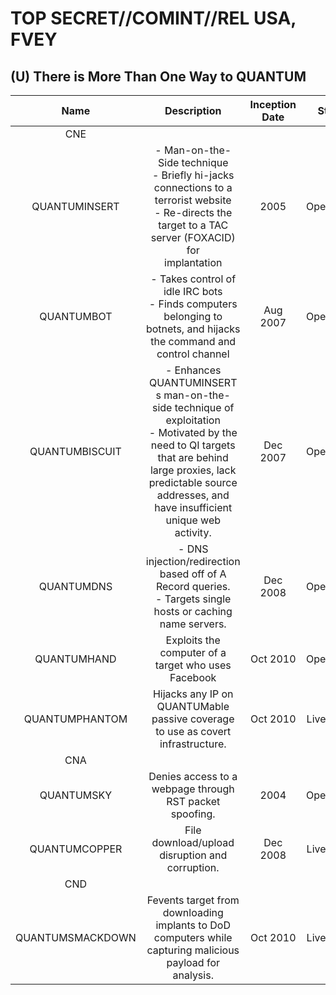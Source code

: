 # TOP SECRET//COMINT//REL USA, FVEY 

## (U) There is More Than One Way to QUANTUM

| Name | Description | Inception Date | Status | Operational Success |
| :--: | :--: | :--: | :--: | :--: |
| CNE |  |  |  |  |
| QUANTUMINSERT | - Man-on-the-Side technique <br> - Briefly hi-jacks connections to a terrorist website <br> - Re-directs the target to a TAC server (FOXACID) for <br> implantation | 2005 | Operational | Highly Successful <br> (In 2010, 300 TAC implants were deployed via QUANTUMINSERT to targets that were un-exploitable by any other means) |
| QUANTUMBOT | - Takes control of idle IRC bots <br> - Finds computers belonging to botnets, and hijacks the command and control channel | Aug 2007 | Operational | Highly Successful (over 140,000 bots co-opted) |
| QUANTUMBISCUIT | - Enhances QUANTUMINSERT s man-on-the-side technique of exploitation <br> - Motivated by the need to QI targets that are behind large proxies, lack predictable source addresses, and have insufficient unique web activity. | Dec 2007 | Operational | Limited success at NSAW due to high latency on passive access <br> (GCHQ uses technique for $80 \%$ of CNE accesses) |
| QUANTUMDNS | - DNS injection/redirection based off of A Record queries. <br> - Targets single hosts or caching name servers. | Dec 2008 | Operational | Successful <br> (High priority CCI target exploited) |
| QUANTUMHAND | Exploits the computer of a target who uses Facebook | Oct 2010 | Operational | Successful |
| QUANTUMPHANTOM | Hijacks any IP on QUANTUMable passive coverage to use as covert infrastructure. | Oct 2010 | Live Tested | N/A |
| CNA |  |  |  |  |
| QUANTUMSKY | Denies access to a webpage through RST packet spoofing. | 2004 | Operational | Successful |
| QUANTUMCOPPER | File download/upload disruption and corruption. | Dec 2008 | Live Tested | N/A |
| CND |  |  |  |  |
| QUANTUMSMACKDOWN | Fevents target from downloading implants to DoD computers while capturing malicious payload for analysis. | Oct 2010 | Live Tested | N/A |
